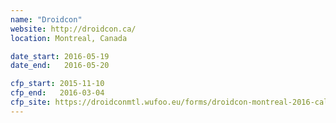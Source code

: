 ```yaml
---
name: "Droidcon"
website: http://droidcon.ca/
location: Montreal, Canada

date_start: 2016-05-19
date_end:   2016-05-20

cfp_start: 2015-11-10
cfp_end:   2016-03-04
cfp_site: https://droidconmtl.wufoo.eu/forms/droidcon-montreal-2016-call-for-papers/
---
```

